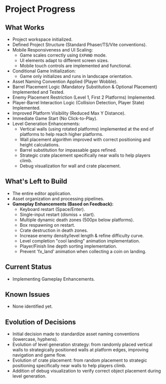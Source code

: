 # Project Progress

## What Works

- Project workspace initialized.
- Defined Project Structure (Standard Phaser/TS/Vite conventions).
- Mobile Responsiveness and UI Scaling:
  - Game scales correctly using `EXPAND` mode.
  - UI elements adapt to different screen sizes.
  - Mobile touch controls are implemented and functional.
- Conditional Game Initialization:
  - Game only initializes and runs in landscape orientation.
- Asset Naming Convention Applied (Player Wobble).
- Barrel Placement Logic (Mandatory Substitution & Optional Placement) Implemented and Tested.
- Enemy Placement Restriction (Level 1, First 2 Platforms) Implemented.
- Player-Barrel Interaction Logic (Collision Detection, Player State) Implemented.
- Improved Platform Visibility (Reduced Max Y Distance).
- Immediate Game Start (No Click-to-Play).
- Level Generation Enhancements:
  - Vertical walls (using rotated platforms) implemented at the end of platforms to help reach higher platforms.
  - Wall placement algorithm improved with correct positioning and height calculations.
  - Barrel substitution for impassable gaps refined.
  - Strategic crate placement specifically near walls to help players climb.
  - Debug visualization for wall and crate placement.

## What's Left to Build

- The entire editor application.
- Asset organization and processing pipelines.
- **Gameplay Enhancements (Based on Feedback):**
  - Keyboard restart (Space/Enter).
  - Single-input restart (dismiss + start).
  - Multiple dynamic death zones (500px below platforms).
  - Box respawning on restart.
  - Crate destruction in death zones.
  - Increase enemy density/level length & refine difficulty curve.
  - Level completion "cool landing" animation implementation.
  - Player/Finish line depth sorting implementation.
  - Prevent 'fx_land' animation when collecting a coin on landing.

## Current Status

- Implementing Gameplay Enhancements.

## Known Issues

- None identified yet.

## Evolution of Decisions

- Initial decision made to standardize asset naming conventions (lowercase, hyphens).
- Evolution of level generation strategy: from randomly placed vertical walls to strategically positioned walls at platform edges, improving navigation and game flow.
- Evolution of crate placement: from random placement to strategic positioning specifically near walls to help players climb.
- Addition of debug visualization to verify correct object placement during level generation.
